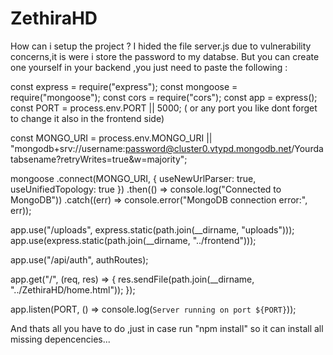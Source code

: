 # ZethiraHD
How can i setup the project ?
I hided the file server.js due to vulnerability concerns,it is were i store the password to my databse.
But you can create one yourself in your backend ,you just need to paste the following : 

const express = require("express");
const mongoose = require("mongoose");
const cors = require("cors");
const app = express();
const PORT = process.env.PORT || 5000; ( or any port you like dont forget to change it also in the frontend side)

const MONGO_URI =
  process.env.MONGO_URI ||
  "mongodb+srv://username:password@cluster0.vtypd.mongodb.net/Yourdatabsename?retryWrites=true&w=majority";

mongoose
  .connect(MONGO_URI, { useNewUrlParser: true, useUnifiedTopology: true })
  .then(() => console.log("Connected to MongoDB"))
  .catch((err) => console.error("MongoDB connection error:", err));

app.use("/uploads", express.static(path.join(__dirname, "uploads")));
app.use(express.static(path.join(__dirname, "../frontend")));

app.use("/api/auth", authRoutes);

app.get("/", (req, res) => {
  res.sendFile(path.join(__dirname, "../ZethiraHD/home.html"));
});

app.listen(PORT, () => console.log(`Server running on port ${PORT}`));

And thats all you have to do ,just in case run "npm install" so it can install all missing depencencies...
